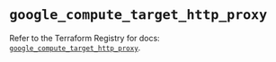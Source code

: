 # `google_compute_target_http_proxy`

Refer to the Terraform Registry for docs: [`google_compute_target_http_proxy`](https://registry.terraform.io/providers/hashicorp/google-beta/6.32.0/docs/resources/google_compute_target_http_proxy).
